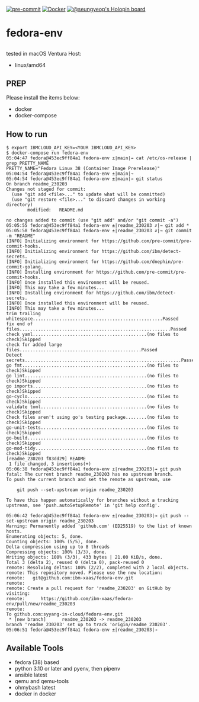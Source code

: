 [![pre-commit](https://github.com/ibm-xaas/fedora-env/actions/workflows/pre-commit.yaml/badge.svg?branch=main)](https://github.com/ibm-xaas/fedora-env/actions/workflows/pre-commit.yaml)
[![Docker](https://github.com/ibm-xaas/fedora-env/actions/workflows/docker-publish.yml/badge.svg)](https://github.com/ibm-xaas/fedora-env/actions/workflows/docker-publish.yml)
[![@seungyeop's Holopin board](https://holopin.me/seungyeop)](https://holopin.io/@seungyeop)

# fedora-env
##
tested in macOS Ventura
Host:
- linux/amd64


## PREP

Please install the items below:
* docker
* docker-compose

## How to run
```
$ export IBMCLOUD_API_KEY=<YOUR IBMCLOUD_API_KEY>
$ docker-compose run fedora-env
05:04:47 fedora@453ec9ff84a1 fedora-env ±|main|→ cat /etc/os-release | grep PRETTY_NAME
PRETTY_NAME="Fedora Linux 38 (Container Image Prerelease)"
05:04:54 fedora@453ec9ff84a1 fedora-env ±|main|→
05:04:54 fedora@453ec9ff84a1 fedora-env ±|main|→ git status
On branch readme_230203
Changes not staged for commit:
  (use "git add <file>..." to update what will be committed)
  (use "git restore <file>..." to discard changes in working directory)
        modified:   README.md

no changes added to commit (use "git add" and/or "git commit -a")
05:05:55 fedora@453ec9ff84a1 fedora-env ±|readme_230203 ✗|→ git add *
05:05:58 fedora@453ec9ff84a1 fedora-env ±|readme_230203 ✗|→ git commit -m "README"
[INFO] Initializing environment for https://github.com/pre-commit/pre-commit-hooks.
[INFO] Initializing environment for https://github.com/ibm/detect-secrets.
[INFO] Initializing environment for https://github.com/dnephin/pre-commit-golang.
[INFO] Installing environment for https://github.com/pre-commit/pre-commit-hooks.
[INFO] Once installed this environment will be reused.
[INFO] This may take a few minutes...
[INFO] Installing environment for https://github.com/ibm/detect-secrets.
[INFO] Once installed this environment will be reused.
[INFO] This may take a few minutes...
trim trailing whitespace.................................................Passed
fix end of files.........................................................Passed
check yaml...........................................(no files to check)Skipped
check for added large files..............................................Passed
Detect secrets...........................................................Passed
go fmt...............................................(no files to check)Skipped
go lint..............................................(no files to check)Skipped
go imports...........................................(no files to check)Skipped
go-cyclo.............................................(no files to check)Skipped
validate toml........................................(no files to check)Skipped
Check files aren't using go's testing package........(no files to check)Skipped
go-unit-tests........................................(no files to check)Skipped
go-build.............................................(no files to check)Skipped
go-mod-tidy..........................................(no files to check)Skipped
[readme_230203 f83dd29] README
 1 file changed, 3 insertions(+)
05:06:38 fedora@453ec9ff84a1 fedora-env ±|readme_230203|→ git push
fatal: The current branch readme_230203 has no upstream branch.
To push the current branch and set the remote as upstream, use

    git push --set-upstream origin readme_230203

To have this happen automatically for branches without a tracking
upstream, see 'push.autoSetupRemote' in 'git help config'.

05:06:42 fedora@453ec9ff84a1 fedora-env ±|readme_230203|→ git push --set-upstream origin readme_230203
Warning: Permanently added 'github.com' (ED25519) to the list of known hosts.
Enumerating objects: 5, done.
Counting objects: 100% (5/5), done.
Delta compression using up to 8 threads
Compressing objects: 100% (3/3), done.
Writing objects: 100% (3/3), 433 bytes | 21.00 KiB/s, done.
Total 3 (delta 2), reused 0 (delta 0), pack-reused 0
remote: Resolving deltas: 100% (2/2), completed with 2 local objects.
remote: This repository moved. Please use the new location:
remote:   git@github.com:ibm-xaas/fedora-env.git
remote:
remote: Create a pull request for 'readme_230203' on GitHub by visiting:
remote:      https://github.com/ibm-xaas/fedora-env/pull/new/readme_230203
remote:
To github.com:syyang-in-cloud/fedora-env.git
 * [new branch]      readme_230203 -> readme_230203
branch 'readme_230203' set up to track 'origin/readme_230203'.
05:06:51 fedora@453ec9ff84a1 fedora-env ±|readme_230203|→
```
## Available Tools
* fedora (38) based
* python 3.10 or later and pyenv, then pipenv
* ansible latest
* qemu and qemu-tools
* ohmybash latest
* docker in docker

